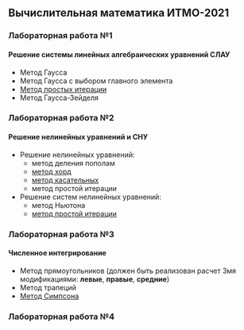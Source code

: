 ## Вычислительная математика ИТМО-2021

### Лабораторная работа №1
#### Решение системы линейных алгебраических уравнений СЛАУ

-   Метод Гаусса
-   Метод Гаусса с выбором главного элемента
-  [Метод простых итерации](/lab1-jacobi-iterations-method)
-   Метод Гаусса-Зейделя

### Лабораторная работа №2
#### Решение нелинейных уравнений и СНУ

-   Решение нелинейных уравнений:
    -  метод деления пополам
    -  [метод хорд](/lab2-simple-iteration-method)
    -  [метод касательных](/lab2-simple-iteration-method)
    -  метод простой итерации
-   Решение систем нелинейных уравнений:
    -  метод Ньютона
    -  [метод простой итерации](/lab2-simple-iteration-method)

### Лабораторная работа №3
#### Численное интегрирование

-   Метод прямоугольников (должен быть реализован расчет 3мя модификациями: **левые**, **правые**, **средние**)
-  Метод трапеций
-  [Метод Симпсона](/lab3-simpson-method)

### Лабораторная работа №4